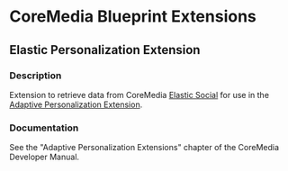 # CoreMedia Blueprint Extensions

## Elastic Personalization Extension

### Description

Extension to retrieve data from CoreMedia [Elastic Social](../es/README.md) for use in the 
[Adaptive Personalization Extension](../p13n/README.md).

### Documentation

See the "Adaptive Personalization Extensions" chapter of the CoreMedia Developer Manual.
